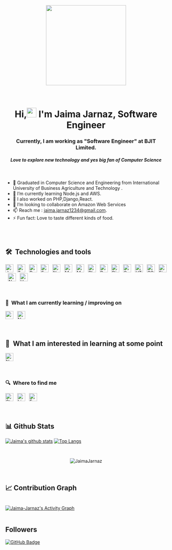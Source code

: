 <p align="center">
  <img width="250" src="https://media.giphy.com/media/jIgXf4hgbHCeKiXpvt/giphy.gif">
</p>

<br/>
<h1 align="center">Hi,<img src="https://raw.githubusercontent.com/MartinHeinz/MartinHeinz/master/wave.gif" width="30px"> I'm Jaima Jarnaz, Software Engineer</h1>
<h3 align="center">Currently, I am working as "Software Engineer" at BJIT Limited.</h3>
<h5 align="center">Love to explore new technology and yes big fan of Computer Science </h5>

<br/>

- 🔭 Graduated in Computer Science and Engineering from International University of Business Agriculture and Technology .
- 🌱 I’m currently learning Node.js and AWS.
- 🔭 I also worked on PHP,Django,React.
- 👯 I’m looking to collaborate on Amazon Web Services
- 📫 Reach me : jaima.jarnaz1234@gmail.com.
- ⚡ Fun fact: Love to taste different kinds of food.


<br/>
<br/>


## 🛠  Technologies and tools

<a name="learning-now"></a>

[<img src="https://img.shields.io/badge/JavaScript-282C34?logo=javascript&logoColor=F7DF1E" alt="JavaScript logo" title="JavaScript" height="25" />][tech_tools_anchor]
&nbsp;
[<img src="https://img.shields.io/badge/TypeScript-282C34?logo=typescript&logoColor=3178C6" alt="TypeScript logo" title="TypeScript" height="25" />][tech_tools_anchor]
&nbsp;
[<img src="https://img.shields.io/badge/React-282C34?logo=react" alt="React logo" title="React" height="25" />][tech_tools_anchor]
&nbsp;
[<img src="https://img.shields.io/badge/Express-282C34?logo=express&logoColor=FFFFFF" alt="Express.js logo" title="Express.js" height="25" />][learning_next_anchor]
&nbsp;
[<img src="https://img.shields.io/badge/Node.js-282C34?logo=node.js&logoColor=339933" alt="Node.js logo" title="Node.js" height="25" />][learning_next_anchor]
&nbsp;
[<img src="https://img.shields.io/badge/MongoDB-282C34?logo=mongodb&logoColor=47A248" alt="MongoDB logo" title="MongoDB" height="25" />][learning_next_anchor]
&nbsp;
[<img src="https://img.shields.io/badge/My%20Sql-282C34?logo=mysql" alt="Mysql logo" title="Mysql" height="25" />][learning_next_anchor]
&nbsp;
[<img src="https://img.shields.io/badge/Php-282C34?logo=php" alt="Php logo" title="Php" height="25" />][learning_next_anchor]
&nbsp;
[<img src="https://img.shields.io/badge/Python-282C34?logo=python" alt="Python logo" title="Python" height="25" />][learning_next_anchor]
&nbsp;
[<img src="https://img.shields.io/badge/Django-282C34?logo=django" alt="Django logo" title="Django" height="25" />][learning_next_anchor]
&nbsp;
[<img src="https://img.shields.io/badge/Sass-282C34?logo=sass&logoColor=CC6699" alt="Sass logo" title="Sass" height="25" />][learning_next_anchor]
&nbsp;
[<img src="https://img.shields.io/badge/HTML5-282C34?logo=html5&logoColor=E34F26" alt="HTML5 logo" title="HTML5" height="25" />][tech_tools_anchor]
&nbsp;
[<img src="https://img.shields.io/badge/CSS3-282C34?logo=css3&logoColor=1572B6" alt="CSS3 logo" title="CSS3" height="25" />][tech_tools_anchor]
&nbsp;
[<img src="https://img.shields.io/badge/Firebase-282C34?logo=firebase&logoColor=FFCA28" alt="Firebase logo" title="Firebase" height="25" />][learning_now_anchor]
&nbsp;
[<img src="https://img.shields.io/badge/Netlify-282C34?logo=netlify" alt="Netlify logo" title="Netlify" height="25" />][learning_now_anchor]
&nbsp;
[<img src="https://img.shields.io/badge/Heroku-282C34?logo=heroku" alt="Heroku logo" title="Heroku" height="25" />][learning_now_anchor]
&nbsp;

<br/>


<a name="learning-next"></a>

<h3> 📖  What I am currently learning / improving on</h3>

[<img src="https://img.shields.io/badge/AWS-282C34?logo=aws" alt="aws logo" title="aws" height="25" />][learning_now_anchor]
&nbsp;
[<img src="https://img.shields.io/badge/Node.js-282C34?logo=node.js&logoColor=339933" alt="Node.js logo" title="Node.js" height="25" />][learning_next_anchor]

<br/>

## 👾  What I am interested in learning at some point

[<img src="https://img.shields.io/badge/Next.js-282C34?logo=next.js&logoColor=FFFFFF" alt="Next.js logo" title="Next.js" height="25" />][learning_next_anchor]
&nbsp;

<br/>

<p align="center">
  <h3> 🔍  Where to find me </h3>

[<img src="https://img.shields.io/badge/Stack%20Overflow-282C34?logo=stackoverflow&logoColor=FE7A16" alt="Stack Overflow logo" title="Stack Overflow" height="25" />](https://stackoverflow.com/users/12416782/jaima-jarnaz)
&nbsp;
[<img src="https://img.shields.io/badge/LinkedIn-282C34?logo=linkedin&logoColor=0077B5" alt="LinkedIn logo" title="LinkedIn" height="25" />](https://www.linkedin.com/in/jaima-jarnaz-063825160)
&nbsp;
[<img src="https://img.shields.io/badge/Facebook-282C34?logo=facebook" alt="Facebook logo" title="Facebook" height="25" />](https://www.facebook.com/profile.php?id=100010357869606)

</p>

<br/>

## 📊 Github Stats

[![Jaima's github stats](https://github-readme-stats.vercel.app/api?username=Jaima-Jarnaz&show_icons=true&theme=react&hide_border=true&bg_color=0D1117)](https://github.com/Jaima-Jarnaz)
[![Top Langs](https://github-readme-stats.vercel.app/api/top-langs/?username=Jaima-Jarnaz&layout=compact&theme=react&hide_border=true&bg_color=0D1117)](https://github.com/anuraghazra/github-readme-stats)


<br/>
  <div align="center">
<p><img align="center" src="https://github-readme-streak-stats.herokuapp.com/?user=Jaima-Jarnaz&theme=react" alt="JaimaJarnaz"/></p>
  </div>
<br/>


## 📈 Contribution Graph

<br/>
<a href="https://github.com/mayurpai/github-readme-activity-graph"><img alt="Jaima-Jarnaz's Activity Graph" src="https://activity-graph.herokuapp.com/graph?username=Jaima-Jarnaz&bg_color=0D1117&color=5BCDEC&line=5BCDEC&point=FFFFFF&hide_border=true" /></a>

<br/>
<br/>


## Followers
<a href="https://github.com/Jaima-Jarnaz?tab=followers"><img src="https://img.shields.io/github/followers/Jaima-Jarnaz?label=Followers&style=social" alt="GitHub Badge"></a>


[tech_tools_anchor]: #bonjour--
[learning_now_anchor]: #learning-now
[learning_next_anchor]: #learning-next



